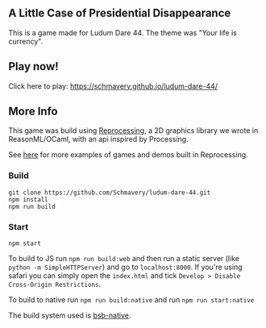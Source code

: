 A Little Case of Presidential Disappearance
---
This is a game made for Ludum Dare 44. The theme was "Your life is currency". 

Play now!
---

Click here to play: 
https://schmavery.github.io/ludum-dare-44/

More Info
---
This game was build using [Reprocessing](https://github.com/schmavery/reprocessing), a 2D graphics library we wrote in ReasonML/OCaml, with an api inspired by Processing.

See [here](https://github.com/schmavery/reprocessing#projects-using-reprocessing) for more examples of games and demos built in Reprocessing.


### Build
```
git clone https://github.com/Schmavery/ludum-dare-44.git
npm install
npm run build
```

### Start
```
npm start
```

To build to JS run `npm run build:web` and then run a static server (like `python -m SimpleHTTPServer`) and go to `localhost:8000`. If you're using safari you can simply open the `index.html` and tick `Develop > Disable Cross-Origin Restrictions`.

To build to native run `npm run build:native` and run `npm run start:native`

The build system used is [bsb-native](https://github.com/bsansouci/bucklescript).
